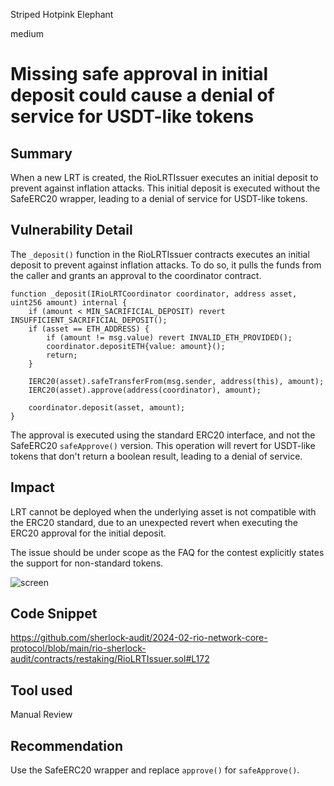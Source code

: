 Striped Hotpink Elephant

medium

# Missing safe approval in initial deposit could cause a denial of service for USDT-like tokens

## Summary

When a new LRT is created, the RioLRTIssuer executes an initial deposit to prevent against inflation attacks. This initial deposit is executed without the SafeERC20 wrapper, leading to a denial of service for USDT-like tokens.

## Vulnerability Detail

The `_deposit()` function in the RioLRTIssuer contracts executes an initial deposit to prevent against inflation attacks. To do so, it pulls the funds from the caller and grants an approval to the coordinator contract.

```solidity
function _deposit(IRioLRTCoordinator coordinator, address asset, uint256 amount) internal {
    if (amount < MIN_SACRIFICIAL_DEPOSIT) revert INSUFFICIENT_SACRIFICIAL_DEPOSIT();
    if (asset == ETH_ADDRESS) {
        if (amount != msg.value) revert INVALID_ETH_PROVIDED();
        coordinator.depositETH{value: amount}();
        return;
    }

    IERC20(asset).safeTransferFrom(msg.sender, address(this), amount);
    IERC20(asset).approve(address(coordinator), amount);

    coordinator.deposit(asset, amount);
}
```

The approval is executed using the standard ERC20 interface, and not the SafeERC20 `safeApprove()` version. This operation will revert for USDT-like tokens that don't return a boolean result, leading to a denial of service.

## Impact

LRT cannot be deployed when the underlying asset is not compatible with the ERC20 standard, due to an unexpected revert when executing the ERC20 approval for the initial deposit.

The issue should be under scope as the FAQ for the contest explicitly states the support for non-standard tokens.

![screen](https://i.ibb.co/xY9MpwT/rio.webp)

## Code Snippet

https://github.com/sherlock-audit/2024-02-rio-network-core-protocol/blob/main/rio-sherlock-audit/contracts/restaking/RioLRTIssuer.sol#L172

## Tool used

Manual Review

## Recommendation

Use the SafeERC20 wrapper and replace `approve()` for `safeApprove()`.
